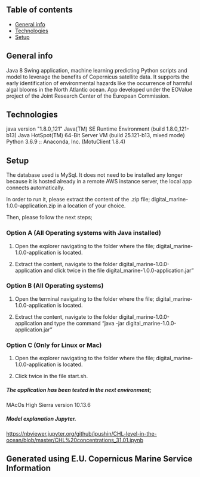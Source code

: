 ## Table of contents
* [General info](#general-info)
* [Technologies](#technologies)
* [Setup](#setup)

## General info
Java 8 Swing application, machine learning predicting Python scripts and model to leverage the benefits of Copernicus satellite data. It supports the early identification of environmental hazards like the occurrence of harmful algal blooms in the North Atlantic ocean. App developed under the EOValue project of the Joint Research Center of the European Commission.

## Technologies

java version "1.8.0_121"
Java(TM) SE Runtime Environment (build 1.8.0_121-b13)
Java HotSpot(TM) 64-Bit Server VM (build 25.121-b13, mixed mode)
Python 3.6.9 :: Anaconda, Inc. (MotuClient 1.8.4)

## Setup

The database used is MySql. It does not need to be installed any longer because it is hosted
already in a remote AWS instance server, the local app connects automatically.

In order to run it, please extract the content of the .zip file;
digital_marine-1.0.0-application.zip
in a location of your choice.

Then, please follow the next steps;
### Option A (All Operating systems with Java installed)

1) Open the explorer navigating to the folder where the file;
digital_marine-1.0.0-application
is located.

2) Extract the content, navigate to the folder digital_marine-1.0.0-application
and click twice in the file digital_marine-1.0.0-application.jar”

### Option B (All Operating systems)

1) Open the terminal navigating to the folder where the file;
digital_marine-1.0.0-application
is located.

2) Extract the content, navigate to the folder digital_marine-1.0.0-application
and type the command “java -jar digital_marine-1.0.0-application.jar”

### Option C (Only for Linux or Mac)

1) Open the explorer navigating to the folder where the file;
digital_marine-1.0.0-application
is located.

2) Click twice in the file start.sh.

##### The application has been tested in the next environment;

MAcOs High Sierra version 10.13.6

##### Model explanation Jupyter.

https://nbviewer.jupyter.org/github/ipushin/CHL-level-in-the-ocean/blob/master/CHL%20concentrations_31.01.ipynb

## Generated using E.U. Copernicus Marine Service Information

